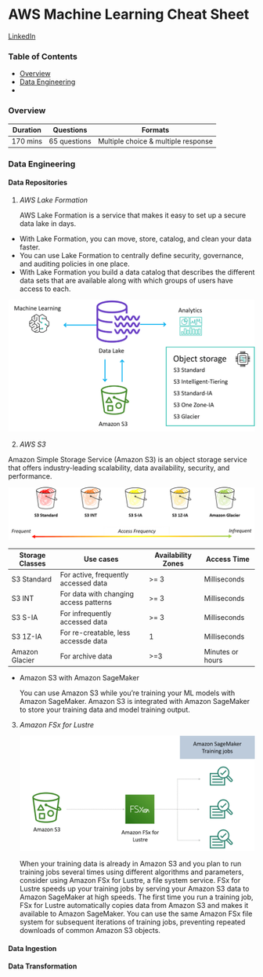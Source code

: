 # AWS Machine Learning Cheat Sheet

<a href="https://www.linkedin.com/in/ryanxjhan/" target="_blank">LinkedIn</a>

### Table of Contents

* [Overview](#overview)
* [Data Engineering](#engi)
* 

<a name="overview"/>

### Overview

| Duration | Questions    | Formats                             |
| -------- | ------------ | ----------------------------------- |
| 170 mins | 65 questions | Multiple choice & multiple response |

 

<a name="engi"/>

### Data Engineering

#### Data Repositories

1. *AWS Lake Formation*

   AWS Lake Formation is a service that makes it easy to set up a secure data lake in days. 

* With Lake Formation, you can move, store, catalog, and clean your data faster.
* You can use Lake Formation to centrally define security, governance, and auditing policies in one place.
* With Lake Formation you build a data catalog that describes the different data sets that are available along with which groups of users have access to each.

![3](img/3.png)

2. *AWS S3*

Amazon Simple Storage Service (Amazon S3) is an object storage service that offers industry-leading scalability, data availability, security, and performance.

![2](img/2.png)

| Storage Classes | Use cases                              | Availability Zones | Access  Time     |
| --------------- | -------------------------------------- | ------------------ | ---------------- |
| S3 Standard     | For active, frequently accessed data   | >= 3               | Milliseconds     |
| S3 INT          | For data with changing access patterns | >= 3               | Milliseconds     |
| S3 S-IA         | For infrequently accessed data         | >= 3               | Milliseconds     |
| S3 1Z-IA        | For re-creatable, less accessde data   | 1                  | Milliseconds     |
| Amazon Glacier  | For archive data                       | >=3                | Minutes or hours |

* Amazon S3 with Amazon SageMaker

  You can use Amazon S3 while you’re training your ML models with Amazon SageMaker. Amazon S3 is integrated with Amazon SageMaker to store your training data and model training output.

3. *Amazon FSx for Lustre*

   ![1](img/1.png)

   When your training data is already in Amazon S3 and you plan to run training jobs several times using different algorithms and parameters, consider using Amazon FSx for Lustre, a file system service. FSx for Lustre speeds up your training jobs by serving your Amazon S3 data to Amazon SageMaker at high speeds. The first time you run a training job, FSx for Lustre automatically copies data from Amazon S3 and makes it available to Amazon SageMaker. You can use the same Amazon FSx file system for subsequent iterations of training jobs, preventing repeated downloads of common Amazon S3 objects.



#### Data Ingestion

#### Data Transformation

